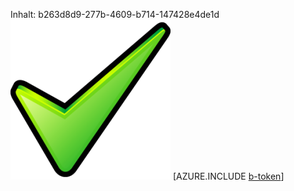 Inhalt: b263d8d9-277b-4609-b714-147428e4de1d![Bild](8cb7f707-efe9-425c-97e3-59292db103ec.png)
[AZURE.INCLUDE [b-token](5c481eae-cc27-4bb5-bcc9-18f317e2cbe1.md)]
